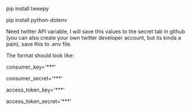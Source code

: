 pip install tweepy

pip install python-dotenv


Need twitter API variable, I will save this values to the secret tab in github (you can also create your own twitter developer account, but its kinda a pain), save this to .env file.

The format should look like:

consumer_key='***'

consumer_secret='***'

access_token_key='***'

access_token_secret='***'
